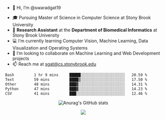 - 👋 Hi, I’m @swaradgat19
<!-- - 👀 I’m interested in  -->
- 🎓 Pursuing Master of Science in Computer Science at Stony Brook University
- :microscope: **Research Assistant** at the **Department of Biomedical Informatics** at Stony Brook University 
- 💻 I’m currently learning Computer Vision, Machine Learning, Data Visualization and Operating Systems
- 💞️ I’m looking to collaborate on Machine Learning and Web Development projects 
- 📫 Reach me at sgat@cs.stonybrook.edu

<!--START_SECTION:waka-->

```txt
Bash         1 hr 9 mins     █████░░░░░░░░░░░░░░░░░░░░   20.59 %
Text         59 mins         ████▒░░░░░░░░░░░░░░░░░░░░   17.50 %
Other        48 mins         ███▓░░░░░░░░░░░░░░░░░░░░░   14.31 %
Python       47 mins         ███▓░░░░░░░░░░░░░░░░░░░░░   14.23 %
CSV          41 mins         ███░░░░░░░░░░░░░░░░░░░░░░   12.46 %
```

<!--END_SECTION:waka-->


<p align="center">
  <img src="https://github-readme-stats.vercel.app/api?username=swaradgat19&show_icons=true&theme=radical" alt="Anurag's GitHub stats">
</p>

<p align="center">
<img align="center" src="https://github.com/mayankchaudhary26/Cool-Readme-ideas/raw/master/data/multi-screen.gif" style="max-width: 100%; display: inline-block;" data-target="animated-image.originalImage">
</p>
<!---
swaradgat19/swaradgat19 is a ✨ special ✨ repository because its `README.md` (this file) appears on your GitHub profile.
You can click the Preview link to take a look at your changes.
--->

